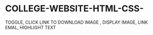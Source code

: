 # COLLEGE-WEBSITE-HTML-CSS-
TOGGLE, CLICK LINK TO DOWNLOAD IMAGE , DISPLAY IMAGE, LINK EMAL, HIGHLIGHT TEXT
